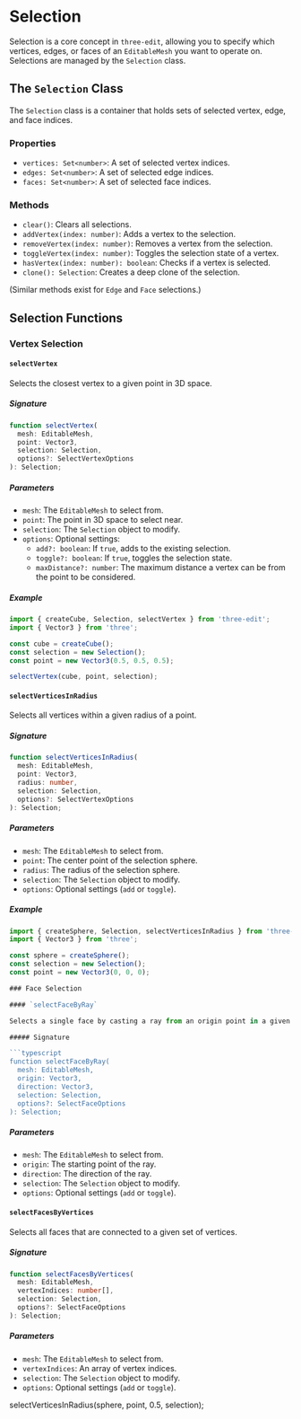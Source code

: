 # Selection

Selection is a core concept in `three-edit`, allowing you to specify which vertices, edges, or faces of an `EditableMesh` you want to operate on. Selections are managed by the `Selection` class.

## The `Selection` Class

The `Selection` class is a container that holds sets of selected vertex, edge, and face indices.

### Properties

- `vertices: Set<number>`: A set of selected vertex indices.
- `edges: Set<number>`: A set of selected edge indices.
- `faces: Set<number>`: A set of selected face indices.

### Methods

- `clear()`: Clears all selections.
- `addVertex(index: number)`: Adds a vertex to the selection.
- `removeVertex(index: number)`: Removes a vertex from the selection.
- `toggleVertex(index: number)`: Toggles the selection state of a vertex.
- `hasVertex(index: number): boolean`: Checks if a vertex is selected.
- `clone(): Selection`: Creates a deep clone of the selection.

(Similar methods exist for `Edge` and `Face` selections.)

## Selection Functions

### Vertex Selection

#### `selectVertex`

Selects the closest vertex to a given point in 3D space.

##### Signature

```typescript
function selectVertex(
  mesh: EditableMesh,
  point: Vector3,
  selection: Selection,
  options?: SelectVertexOptions
): Selection;
```

##### Parameters

- `mesh`: The `EditableMesh` to select from.
- `point`: The point in 3D space to select near.
- `selection`: The `Selection` object to modify.
- `options`: Optional settings:
  - `add?: boolean`: If `true`, adds to the existing selection.
  - `toggle?: boolean`: If `true`, toggles the selection state.
  - `maxDistance?: number`: The maximum distance a vertex can be from the point to be considered.

##### Example

```typescript
import { createCube, Selection, selectVertex } from 'three-edit';
import { Vector3 } from 'three';

const cube = createCube();
const selection = new Selection();
const point = new Vector3(0.5, 0.5, 0.5);

selectVertex(cube, point, selection);
```

#### `selectVerticesInRadius`

Selects all vertices within a given radius of a point.

##### Signature

```typescript
function selectVerticesInRadius(
  mesh: EditableMesh,
  point: Vector3,
  radius: number,
  selection: Selection,
  options?: SelectVertexOptions
): Selection;
```

##### Parameters

- `mesh`: The `EditableMesh` to select from.
- `point`: The center point of the selection sphere.
- `radius`: The radius of the selection sphere.
- `selection`: The `Selection` object to modify.
- `options`: Optional settings (`add` or `toggle`).

##### Example

```typescript
import { createSphere, Selection, selectVerticesInRadius } from 'three-edit';
import { Vector3 } from 'three';

const sphere = createSphere();
const selection = new Selection();
const point = new Vector3(0, 0, 0);

### Face Selection

#### `selectFaceByRay`

Selects a single face by casting a ray from an origin point in a given direction. This is useful for picking faces with a mouse click.

##### Signature

```typescript
function selectFaceByRay(
  mesh: EditableMesh,
  origin: Vector3,
  direction: Vector3,
  selection: Selection,
  options?: SelectFaceOptions
): Selection;
```

##### Parameters

- `mesh`: The `EditableMesh` to select from.
- `origin`: The starting point of the ray.
- `direction`: The direction of the ray.
- `selection`: The `Selection` object to modify.
- `options`: Optional settings (`add` or `toggle`).

#### `selectFacesByVertices`

Selects all faces that are connected to a given set of vertices.

##### Signature

```typescript
function selectFacesByVertices(
  mesh: EditableMesh,
  vertexIndices: number[],
  selection: Selection,
  options?: SelectFaceOptions
): Selection;
```

##### Parameters

- `mesh`: The `EditableMesh` to select from.
- `vertexIndices`: An array of vertex indices.
- `selection`: The `Selection` object to modify.
- `options`: Optional settings (`add` or `toggle`).

selectVerticesInRadius(sphere, point, 0.5, selection);
```
